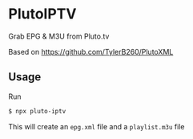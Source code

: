 # PlutoIPTV

Grab EPG &amp; M3U from Pluto.tv

Based on https://github.com/TylerB260/PlutoXML

## Usage

Run

```bash
$ npx pluto-iptv
```

This will create an `epg.xml` file and a `playlist.m3u` file
